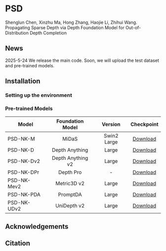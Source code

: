 # PSD
Shenglun Chen, Xinzhu Ma, Hong Zhang, Haojie Li, Zhihui Wang. Propagating Sparse Depth via Depth Foundation Model for Out-of-Distribution Depth Completion

## News
2025-5-24 We release the main code. Soon, we will upload the test dataset and pre-trained models.

## Installation

### Setting up the environment


### Pre-trained Models
| Model      | Foundation Model  | Version |  Checkpoint  |
| --------   | :-----:  | :----:  | :----: |  
| PSD-NK-M   | MiDaS             | Swin2 Large | [Download](https://drive.google.com/file/d/1W9q85dDaxRsuKubHTSpOjXXEjOBErSCh/view?usp=drive_link) |
| PSD-NK-D   | Depth Anything    | Large       | [Download](https://drive.google.com/file/d/1ynNWqq1POKF0g2JbvroMksPTKdBvP10F/view?usp=drive_link) |  
| PSD-NK-Dv2 | Depth Anything v2 |  Large      | [Download](https://drive.google.com/file/d/1uzsuLMbldVl9DGNtGFfCs4fZI3umsLVV/view?usp=drive_link) |
| PSD-NK-DPr | Depth Pro         |  -          | [Download](https://drive.google.com/file/d/1BAoW_G5WZwsoTbNXnAbTlK3qkg2q_3_P/view?usp=drive_link) |
| PSD-NK-Mev2| Metric3D v2       |  Large      | [Download](https://drive.google.com/file/d/1ADCAuotj6g06R0Pp2tmP0xSKfBEk5rjy/view?usp=drive_link) |
| PSD-NK-PDA | PromptDA          |  Large      | [Download](https://drive.google.com/file/d/1ozhjyLL_1Wy6kWaPHi136asskliHhxsE/view?usp=drive_link) |
| PSD-NK-UDv2| UniDepth v2       |  Large      | [Download](https://drive.google.com/file/d/1uypXb_fF6ERMnsS_k04kd-J7dJ81oC1l/view?usp=drive_link) |
  
## Acknowledgements

## Citation
